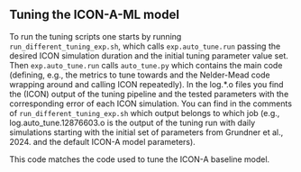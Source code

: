 ## Tuning the ICON-A-ML model
To run the tuning scripts one starts by running `run_different_tuning_exp.sh`, which calls `exp.auto_tune.run` passing the desired ICON simulation duration and the initial tuning parameter value set. Then `exp.auto_tune.run` calls `auto_tune.py` which contains the main code (defining, e.g., the metrics to tune towards and the Nelder-Mead code wrapping around and calling ICON repeatedly). In the log.*.o files you find the (ICON) output of the tuning pipeline and the tested parameters with the corresponding error of each ICON simulation. You can find in the comments of `run_different_tuning_exp.sh` which output belongs to which job (e.g., log.auto_tune.12876603.o is the output of the tuning run with daily simulations starting with the initial set of parameters from Grundner et al., 2024. and the default ICON-A model parameters).

This code matches the code used to tune the ICON-A baseline model.